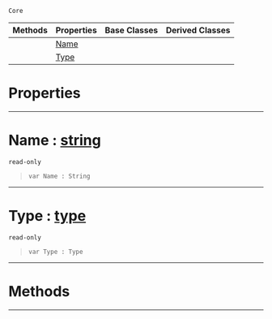  `Core`

|Methods|Properties|Base Classes|Derived Classes|
|---|---|---|---|
| |[ Name](https://github.com/zeroengineteam/ZeroDocs/blob/master/code_reference/nada_base_types/delegateparameter.markdown#name-zero-engine-documen)| | |
| |[ Type](https://github.com/zeroengineteam/ZeroDocs/blob/master/code_reference/nada_base_types/delegateparameter.markdown#type-zero-engine-documen)| | |


 #  Properties


---  
 #  Name : [string](https://github.com/zeroengineteam/ZeroDocs/blob/master/code_reference/nada_base_types/string.markdown)

 `read-only`

> 
> ``` lang=cpp, name=Nada
> var Name : String


---  
 #  Type : [type](https://github.com/zeroengineteam/ZeroDocs/blob/master/code_reference/nada_base_types/type.markdown)

 `read-only`

> 
> ``` lang=cpp, name=Nada
> var Type : Type


---  
 #  Methods


---  
 

 